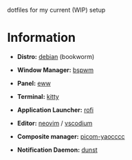 dotfiles for my current (WIP) setup 

# Information

   - **Distro:** [debian](https://debian.org/) (bookworm)

   - **Window Manager:** [bspwm](https://github.com/baskerville/bspwm)

   - **Panel:** [eww](https://github.com/elkowar/eww)

   - **Terminal:** [kitty](https://github.com/kovidgoyal/kitty)

   - **Application Launcher:** [rofi](https://github.com/davatorium/rofi)

   - **Editor:** [neovim](https://github.com/neovim/neovim) / [vscodium](https://github.com/VSCodium/vscodium/)

   - **Composite manager:** [picom-yaocccc](https://github.com/yaocccc/picom/)

   - **Notification Daemon:** [dunst](https://github.com/dunst-project/dunst)
